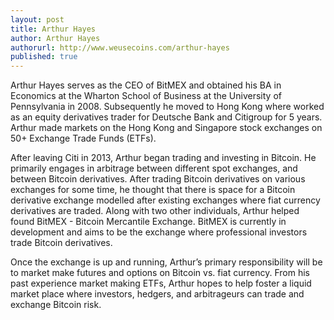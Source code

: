 ```yaml
---
layout: post
title: Arthur Hayes
author: Arthur Hayes
authorurl: http://www.weusecoins.com/arthur-hayes
published: true
---
```


Arthur Hayes serves as the CEO of BitMEX and obtained his BA in Economics at the Wharton School of Business at the University of Pennsylvania in 2008. Subsequently he moved to Hong Kong where worked as an equity derivatives trader for Deutsche Bank and Citigroup for 5 years. Arthur made markets on the Hong Kong and Singapore stock exchanges on 50+ Exchange Trade Funds (ETFs).
<p>
After leaving Citi in 2013, Arthur began trading and investing in Bitcoin. He primarily engages in arbitrage between different spot exchanges, and between Bitcoin derivatives. After trading Bitcoin derivatives on various exchanges for some time, he thought that there is space for a Bitcoin derivative exchange modelled after existing exchanges where fiat currency derivatives are traded. Along with two other individuals, Arthur helped found BitMEX - Bitcoin Mercantile Exchange. BitMEX is currently in development and aims to be the exchange where professional investors trade Bitcoin derivatives.
<p>
Once the exchange is up and running, Arthur’s primary responsibility will be to market make futures and options on Bitcoin vs. fiat currency. From his past experience market making ETFs, Arthur hopes to help foster a liquid market place where investors, hedgers, and arbitrageurs can trade and exchange Bitcoin risk.